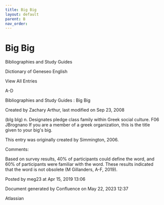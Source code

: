 ```yaml
---
title: Big Big
layout: default
parent: B
nav_order:
---
```


# Big Big

Bibliographies and Study Guides

Dictionary of Geneseo English

View All Entries

A-D

Bibliographies and Study Guides : Big Big

Created by  Zachary Arthur, last modified on Sep 23, 2008

(bIg bIg) n. Designates pledge class family within Greek social culture. F06 JBrognano If you are a member of a greek organization, this is the title given to your big's big. 

This entry was originally created by Simmington, 2006.

Comments:

Based on survey results, 40% of participants could define the word, and 60% of participants were familiar with the word. These results indicated that the word is not obsolete (M Gillanders, A-F, 2019).

Posted by meg23 at Apr 15, 2019 13:06

Document generated by Confluence on May 22, 2023 12:37

Atlassian
